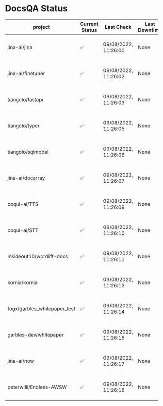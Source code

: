 # DocsQA Status

|          project           |Current Status|     Last Check     |Last Downtime|              % Uptime              |
|----------------------------|--------------|--------------------|-------------|------------------------------------|
|jina-ai/jina                |✅            |09/08/2022, 11:26:00|None         |100.000 (since 08/29/2022, 11:24:14)|
|jina-ai/finetuner           |✅            |09/08/2022, 11:26:02|None         |98.751 (since 08/15/2022, 07:09:42) |
|tiangolo/fastapi            |✅            |09/08/2022, 11:26:03|None         |98.910 (since 08/15/2022, 07:09:42) |
|tiangolo/typer              |✅            |09/08/2022, 11:26:05|None         |100.000 (since 09/05/2022, 23:29:05)|
|tiangolo/sqlmodel           |✅            |09/08/2022, 11:26:06|None         |94.831 (since 08/15/2022, 07:09:42) |
|jina-ai/docarray            |✅            |09/08/2022, 11:26:07|None         |99.751 (since 08/24/2022, 01:39:12) |
|coqui-ai/TTS                |✅            |09/08/2022, 11:26:09|None         |99.830 (since 08/15/2022, 07:09:42) |
|coqui-ai/STT                |✅            |09/08/2022, 11:26:10|None         |97.055 (since 08/15/2022, 07:09:42) |
|insideout10/wordlift-docs   |✅            |09/08/2022, 11:26:11|None         |96.908 (since 08/15/2022, 07:09:42) |
|kornia/kornia               |✅            |09/08/2022, 11:26:13|None         |99.569 (since 08/30/2022, 13:49:49) |
|fogx/garbles_whitepaper_test|✅            |09/08/2022, 11:26:14|None         |100.000 (since 09/05/2022, 12:53:01)|
|garbles-dev/whitepaper      |✅            |09/08/2022, 11:26:15|None         |99.636 (since 08/24/2022, 01:39:12) |
|jina-ai/now                 |✅            |09/08/2022, 11:26:17|None         |100.000 (since 08/24/2022, 01:39:12)|
|peterwilli/Endless-AWSW     |✅            |09/08/2022, 11:26:18|None         |100.000 (since 09/05/2022, 08:33:35)|

